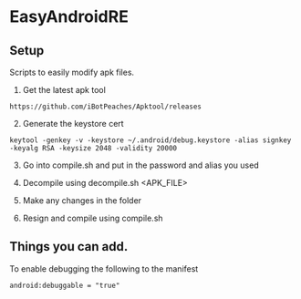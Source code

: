 # EasyAndroidRE

## Setup
Scripts to easily modify apk files.

1. Get the latest apk tool
```
https://github.com/iBotPeaches/Apktool/releases
```

2. Generate the keystore cert
```
keytool -genkey -v -keystore ~/.android/debug.keystore -alias signkey -keyalg RSA -keysize 2048 -validity 20000
```

3. Go into compile.sh and put in the password and alias you used

4. Decompile using decompile.sh <APK_FILE>

5. Make any changes in the folder

6. Resign and compile using compile.sh


## Things you can add.
To enable debugging the following to the manifest <application>
```
android:debuggable = "true"
```


